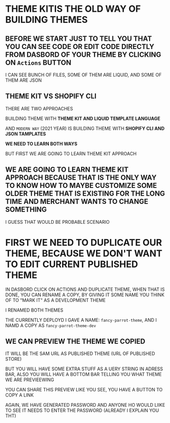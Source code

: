 # THEME KITIS THE OLD WAY OF BUILDING THEMES

## BEFORE WE START JUST TO TELL YOU THAT YOU CAN SEE CODE OR EDIT CODE DIRECTLY FROM DASBORD OF YOUR THEME BY CLICKING ON `Actions` BUTTON

I CAN SEE BUNCH OF FILES, SOME OF THEM ARE LIQUID, AND SOME OF THEM ARE JSON

## THEME KIT VS SHOPIFY CLI

THERE ARE TWO APPROACHES

BUILDING THEME WITH **THEME KIT AND LIQUID TEMPLATE LANGUAGE**

AND `MODERN WAY` (2021 YEAR) IS BUILDING THEME WITH **SHOPIFY CLI AND JSON TAMPLATES**

**WE NEED TO LEARN BOTH WAYS**

BUT FIRST WE ARE GOING TO LEARN THEME KIT APPROACH

## WE ARE GOING TO LEARN THEME KIT APPROACH BECAUSE THAT IS THE ONLY WAY TO KNOW HOW TO MAYBE CUSTOMIZE SOME OLDER THEME THAT IS EXISTING FOR THE LONG TIME AND MERCHANT WANTS TO CHANGE SOMETHING

I GUESS THAT WOULD BE PROBABLE SCENARIO

# FIRST WE NEED TO DUPLICATE OUR THEME, BECAUSE WE DON'T WANT TO EDIT CURRENT PUBLISHED THEME

IN DASBORD CLICK ON ACTIONS AND DUPLICATE THEME, WHEN THAT IS DONE, YOU CAN RENAME A COPY, BY GIVING IT SOME NAME YOU THINK OF TO "MARK IT" AS A DEVELOPMENT THEME

I RENAMED BOTH THEMES

THE CURRENTLY DEPLOYD I GAVE A NAME: `fancy-parrot-theme`, AND I NAMD A COPY AS `fancy-parrot-theme-dev`

## WE CAN PREVIEW THE THEME WE COPIED

IT WILL BE THE SAM URL AS PUBLISHED THEME (URL OF PUBLISHED STORE)

BUT YOU WILL HAVE SOME EXTRA STUFF AS A UERY STRING IN ADRESS BAR, ALSO YOU WILL HAVE A BOTTOM BAR TELLING YOU WHAT THEME WE ARE PREVIEEWING

YOU CAN SHARE THIS PREVIEW LIKE YOU SEE, YOU HAVE A BUTTON TO COPY A LINK

AGAIN, WE HAVE GENERATED PASSWORD AND ANYONE HO WOULD LIIKE TO SEE IT NEEDS TO ENTER THE PASSWORD (ALREADY I EXPLAIN YOU THT)

